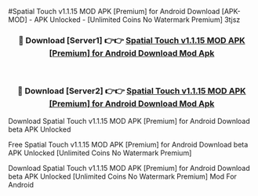 #Spatial Touch v1.1.15 MOD APK [Premium] for Android Download [APK-MOD] - APK Unlocked - [Unlimited Coins No Watermark Premium] 3tjsz



<div align="center">

<h3>🔴 Download [Server1] 👉👉 <a href="https://momento.my/?title=Spatial_Touch_v1.1.15_MOD_APK_[Premium]_for_Android_Download">Spatial Touch v1.1.15 MOD APK [Premium] for Android Download Mod Apk</a></h3><br>

<h3>🔴 Download [Server2] 👉👉 <a href="https://momento.my/?title=Spatial_Touch_v1.1.15_MOD_APK_[Premium]_for_Android_Download">Spatial Touch v1.1.15 MOD APK [Premium] for Android Download Mod Apk</a></h3>
</div>



Download Spatial Touch v1.1.15 MOD APK [Premium] for Android Download beta APK Unlocked

Free Spatial Touch v1.1.15 MOD APK [Premium] for Android Download beta APK Unlocked [Unlimited Coins No Watermark Premium]

Download Spatial Touch v1.1.15 MOD APK [Premium] for Android Download beta APK Unlocked [Unlimited Coins No Watermark Premium] Mod For Android
